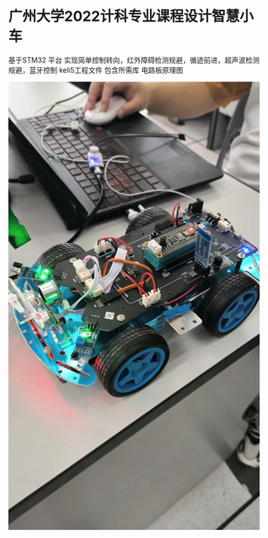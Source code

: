 # 广州大学2022计科专业课程设计智慧小车

基于STM32 平台
实现简单控制转向，红外障碍检测规避，循迹前进，超声波检测规避，蓝牙控制
keli5工程文件
包含所需库
电路板原理图

![小车](%E5%B0%8F%E8%BD%A6%E5%9B%BE%E7%89%87.jpg)
